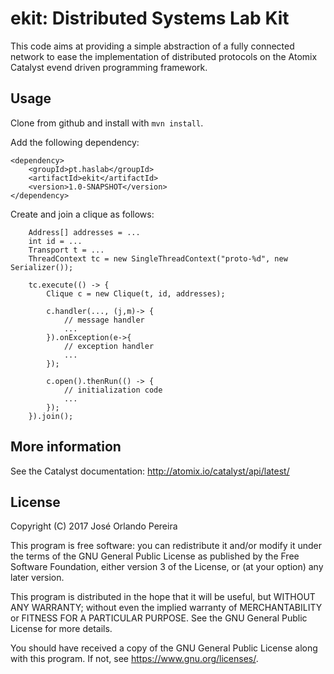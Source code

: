 # ekit: Distributed Systems Lab Kit

This code aims at providing a simple abstraction of a fully connected network
to ease the implementation of distributed protocols on the Atomix Catalyst 
evend driven programming framework.

## Usage

Clone from github and install with `mvn install`.

Add the following dependency:

```
<dependency>
    <groupId>pt.haslab</groupId>
    <artifactId>ekit</artifactId>
    <version>1.0-SNAPSHOT</version>
</dependency>
```

Create and join a clique as follows:

```
    Address[] addresses = ...
    int id = ...
    Transport t = ...
    ThreadContext tc = new SingleThreadContext("proto-%d", new Serializer());
        
    tc.execute(() -> {
        Clique c = new Clique(t, id, addresses);

        c.handler(..., (j,m)-> {
            // message handler
            ...
        }).onException(e->{
            // exception handler
            ...
        });

        c.open().thenRun(() -> {
            // initialization code
            ...
        });
    }).join();
```

## More information

See the Catalyst documentation: http://atomix.io/catalyst/api/latest/

## License

Copyright (C) 2017 José Orlando Pereira

This program is free software: you can redistribute it and/or modify
it under the terms of the GNU General Public License as published by
the Free Software Foundation, either version 3 of the License, or
(at your option) any later version.

This program is distributed in the hope that it will be useful,
but WITHOUT ANY WARRANTY; without even the implied warranty of
MERCHANTABILITY or FITNESS FOR A PARTICULAR PURPOSE.  See the
GNU General Public License for more details.

You should have received a copy of the GNU General Public License
along with this program.  If not, see <https://www.gnu.org/licenses/>.

